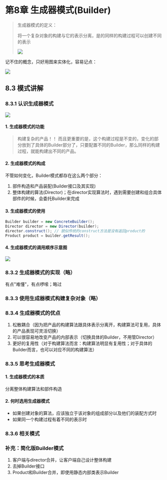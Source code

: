 # 第8章 生成器模式(Builder)

> 生成器模式的定义：
>
> 将一个复杂对象的构建与它的表示分离，是的同样的构建过程可以创建不同的表示
>
> ![](https://ws1.sinaimg.cn/large/8747d788gy1fy55skxzoxj20wv0jz0to.jpg)

记不住的概念，只好用图来实体化，容易记点：

![](https://ws1.sinaimg.cn/large/8747d788gy1fy8p19t1jkj21d40o0n7m.jpg)

## 8.3 模式讲解

### 8.3.1 认识生成器模式

![](https://ws1.sinaimg.cn/large/8747d788gy1fy4e510k68j21kw0qkakc.jpg)

#### 1. 生成器模式的功能

> 构建复杂的产品！！
> 而且更重要的是，这个构建过程是不变的，变化的部分放到了具体的Builder部分了，只要配置不同的Builder，那么同样的构建过程，就能构建出不同的产品。

#### 2. 生成器模式的构成

不管如何变化，Builder模式都存在这么两个部分：

1. 部件构造和产品装配(Builder接口及其实现)
2. 整体构建的算法(Director)；在director实现算法时，遇到需要创建和组合具体部件的时候，会委托Builder来完成

#### 3. 生成器模式的使用

```java
Builder builder = new ConcreteBuilder();
Director director = new Director(builder);
director.construct(); // 貌似传统的construct方法是没有返回product的
Product product = builder.getResult();
```

#### 4. 生成器模式的调用顺序示意图

![](https://ws1.sinaimg.cn/large/8747d788gy1fy4eywp03jj216e0rxtfi.jpg)

### 8.3.2 生成器模式的实现（略）

有点"难懂"，有点啰嗦；略过

### 8.3.3 使用生成器模式构建复杂对象（略）

### 8.3.4 生成器模式的优点

1. 松散耦合（因为把产品的构建算法跟具体表示分离开，构建算法可复用，具体的产品表现可灵活切换）
2. 可以很容易地改变产品的内部表示（切换具体的Builder，不用管Director）
3. 更好的复用性（对于构建算法而言：构建算法明显有复用性；对于具体的Builder而言，也可以对应不同的构建算法）

### 8.3.5 思考生成器模式

#### 1. 生成器模式的本质

分离整体构建算法和部件构造

#### 2. 何时选用生成器模式

* 如果创建对象的算法，应该独立于该对象的组成部分以及他们的装配方式时
* 如果同一个构建过程有着不同的表示时

### 8.3.6 相关模式



### 补充：简化版Builder模式

1. 客户端与director合并，让客户端自己设计整体构建
2. 去掉Builder接口
3. Product和Builder合并，即使用静态内部类表示Builder
